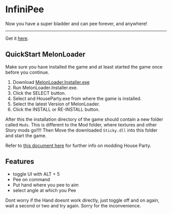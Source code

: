 # InfiniPee
Now you have a super bladder and can pee forever, and anywhere!
<hr>

Get it [here](https://github.com/CamelCaseName/InfiniPee/releases/latest). 

## QuickStart MelonLoader

Make sure you have installed the game and at least started the game once before you continue.


1. Download [MelonLoader.Installer.exe](https://github.com/LavaGang/MelonLoader/releases/latest/download/MelonLoader.Installer.exe)
2. Run MelonLoader.Installer.exe.
3. Click the SELECT button.
4. Select and HouseParty.exe from where the game is installed.
5. Select the latest Version of MelonLoader.
6. Click the INSTALL or RE-INSTALL button.

After this the installation directory of the game should contain a new folder called `Mods`.
This is different to the Mod folder, where textures and other Story mods go!!!!
Then Move the downloaded `Sticky.dll` into this folder and start the game.

Refer to [this document here](https://github.com/0x78f1935/HPMods) for further info on modding House Party.

## Features
- toggle UI with ALT + 5
- Pee on command
- Put hand where you pee to aim
- select angle at which you Pee

Dont worry if the Hand doesnt work directly, just toggle off and on again, wait a second or two and try again. Sorry for the inconvenience.
